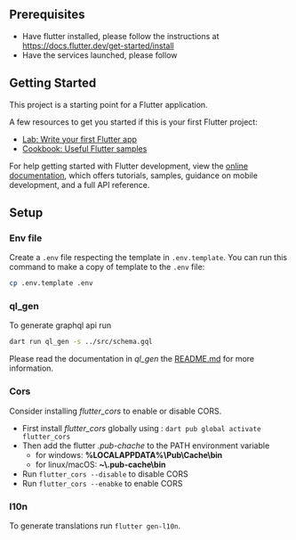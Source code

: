 ## Prerequisites

* Have flutter installed, please follow the instructions at https://docs.flutter.dev/get-started/install
* Have the services launched, please follow

## Getting Started

This project is a starting point for a Flutter application.

A few resources to get you started if this is your first Flutter project:

- [Lab: Write your first Flutter app](https://docs.flutter.dev/get-started/codelab)
- [Cookbook: Useful Flutter samples](https://docs.flutter.dev/cookbook)

For help getting started with Flutter development, view the
[online documentation](https://docs.flutter.dev/), which offers tutorials,
samples, guidance on mobile development, and a full API reference.


## Setup
### Env file
Create a `.env` file respecting the template in `.env.template`. You can run this command to make a copy of template to the `.env` file: 
```bash
cp .env.template .env
```
### ql_gen
To generate graphql api run
```bash
dart run ql_gen -s ../src/schema.gql
```

Please read the documentation in *ql_gen* the [README.md](../ql_gen/README.md) for more information.

### Cors
Consider installing  *flutter_cors* to enable or disable CORS.
* First install *flutter_cors* globally using : `dart pub global activate flutter_cors`
* Then add the flutter *.pub-chache* to the PATH environment variable
  * for windows: **%LOCALAPPDATA%\Pub\Cache\bin**
  * for linux/macOS: **~\\.pub-cache\bin** <!---TODO check the path is correct-->
* Run `flutter_cors --disable` to disable CORS
* Run `flutter_cors --enabke` to enable CORS

### l10n
To generate translations run `flutter gen-l10n`.
